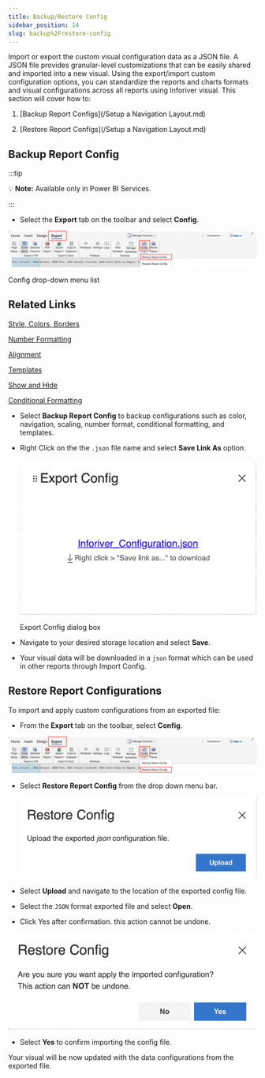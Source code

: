 ```yaml
---
title: Backup/Restore Config
sidebar_position: 14
slug: backup%2Frestore-config
---
```


Import or export the custom visual configuration data as a JSON file. A JSON file provides granular-level customizations that can be easily shared and imported into a new visual. Using the export/import custom configuration options, you can standardize the reports and charts formats and visual configurations across all reports using Inforiver visual. This section will cover how to:

1. [Backup Report Configs](/Setup a Navigation Layout.md)

2. [Restore Report Configs](/Setup a Navigation Layout.md)

## Backup Report Config

:::tip

💡 **Note:** Available only in Power BI Services.

:::
- Select the **Export** tab on the toolbar and select **Config**.

![Config drop-down menu list](/img/Setting/Backup/backup1.png)

Config drop-down menu list

## Related Links

[Style, Colors, Borders](https://matrix-docs-dev.inforiver.com/build/Style,color,border)

[Number Formatting](https://matrix-docs-dev.inforiver.com/build/number-formatting)

[Alignment](https://matrix-docs-dev.inforiver.com/build/alignment)

[Templates](https://matrix-docs-dev.inforiver.com/build/Template)

[Show and Hide](bhttps://matrix-docs-dev.inforiver.com/build/showandhide)

[Conditional Formatting](https://matrix-docs-dev.inforiver.com/analyze/conditional-formatting)

- Select **Backup Report Config** to backup configurations such as color, navigation, scaling, number format, conditional formatting, and templates.
- Right Click on the the `.json` file name and select **Save Link As** option.
    
    ![Export Config dialog box](/img/Setting/Backup/backup2.png)

    Export Config dialog box
    
- Navigate to your desired storage location and select **Save**.
- Your visual data will be downloaded in a `json` format which can be used in other reports through Import Config.

## Restore Report Configurations

To import and apply custom configurations from an exported file:

- From the **Export** tab on the toolbar, select **Config**.

![Untitled](/img/Setting/Backup/backup3.png)

- Select **Restore Report Config** from the drop down menu bar.
    
    ![Screenshot 2022-06-21 at 3.07.46 PM.png](/img/Setting/Backup/backup4.png)
    
- Select **Upload** and navigate to the location of the exported config file.
- Select the `JSON` format exported file and select **Open**.
- Click Yes after confirmation. this action cannot be undone.

![Screenshot 2022-06-21 at 3.12.57 PM.png](/img/Setting/Backup/backup5.png)

- Select **Yes** to confirm importing the config file.

Your visual will be now updated with the data configurations from the exported file.